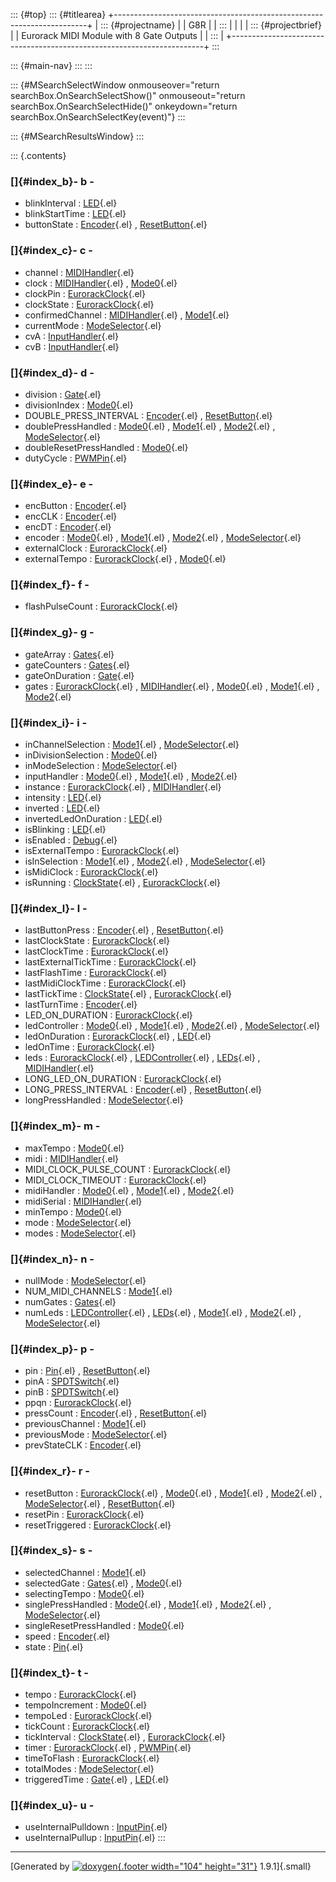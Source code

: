 ::: {#top}
::: {#titlearea}
+-----------------------------------------------------------------------+
| ::: {#projectname}                                                    |
| G8R                                                                   |
| :::                                                                   |
|                                                                       |
| ::: {#projectbrief}                                                   |
| Eurorack MIDI Module with 8 Gate Outputs                              |
| :::                                                                   |
+-----------------------------------------------------------------------+
:::

::: {#main-nav}
:::
:::

::: {#MSearchSelectWindow onmouseover="return searchBox.OnSearchSelectShow()" onmouseout="return searchBox.OnSearchSelectHide()" onkeydown="return searchBox.OnSearchSelectKey(event)"}
:::

::: {#MSearchResultsWindow}
:::

::: {.contents}
 

### []{#index_b}- b -

-   blinkInterval :
    [LED](classLED.html#a6f49207335f293f84ee5fd163fc0538f){.el}
-   blinkStartTime :
    [LED](classLED.html#a41f91d188d162ac0856939f6368b6aeb){.el}
-   buttonState :
    [Encoder](classEncoder.html#a43038f2d33e15f334fa70c0dbf740851){.el}
    ,
    [ResetButton](classResetButton.html#a1e30ec8fd5c460df296362a5bb08b1e3){.el}

### []{#index_c}- c -

-   channel :
    [MIDIHandler](classMIDIHandler.html#a5d8146fcf03b33ceca39730c382f989c){.el}
-   clock :
    [MIDIHandler](classMIDIHandler.html#a4d9d86bb2edeedb03de885327a14aaf1){.el}
    , [Mode0](classMode0.html#ac7c269771d185bfd70c9610aa15d4873){.el}
-   clockPin :
    [EurorackClock](classEurorackClock.html#ae8c82303a099d61cd967306957419d4e){.el}
-   clockState :
    [EurorackClock](classEurorackClock.html#a6582607e7c111bb17bd4656bade25880){.el}
-   confirmedChannel :
    [MIDIHandler](classMIDIHandler.html#a721a9b1ff8c56a43ac4bebc320e510ab){.el}
    , [Mode1](classMode1.html#a869e723dd397e09dad3f775f2c703720){.el}
-   currentMode :
    [ModeSelector](classModeSelector.html#adb7ab19bba250819ca90a26c8281bf71){.el}
-   cvA :
    [InputHandler](classInputHandler.html#a8365143d0ed3e4c163a9695ea387d627){.el}
-   cvB :
    [InputHandler](classInputHandler.html#a00fec0a9809187403e471b6938334fb9){.el}

### []{#index_d}- d -

-   division :
    [Gate](classGate.html#a650b1da6da13180bae01219b862ec725){.el}
-   divisionIndex :
    [Mode0](classMode0.html#aaf228318b6eb380ab81e0329010d3825){.el}
-   DOUBLE\_PRESS\_INTERVAL :
    [Encoder](classEncoder.html#a3997f1d2b3f4fc9eaf3a2ecc334d98c5){.el}
    ,
    [ResetButton](classResetButton.html#ae1ab0b150ca6a11414c1b947da2e9987){.el}
-   doublePressHandled :
    [Mode0](classMode0.html#a6687689798d7b32b2b15232c9c29c49d){.el} ,
    [Mode1](classMode1.html#ac572589a3df90e198153c5df4daf221a){.el} ,
    [Mode2](classMode2.html#a46d08b4d2045d045e20e19e332db1aa0){.el} ,
    [ModeSelector](classModeSelector.html#ae886bbd080f44f047682429748c28045){.el}
-   doubleResetPressHandled :
    [Mode0](classMode0.html#a35a6460b24e5f6f9480b8f73dae1d24a){.el}
-   dutyCycle :
    [PWMPin](classPWMPin.html#a622402e0db5330b9909636476ba1a580){.el}

### []{#index_e}- e -

-   encButton :
    [Encoder](classEncoder.html#a07ae142110dd9baafcb60dd140d7f700){.el}
-   encCLK :
    [Encoder](classEncoder.html#a0f1cb342a57e8ed3b9a951563c184ceb){.el}
-   encDT :
    [Encoder](classEncoder.html#ad3c8d007a93ea4eae5decab4b7221a47){.el}
-   encoder :
    [Mode0](classMode0.html#ab92b642845ecfe37182477b6de246e6f){.el} ,
    [Mode1](classMode1.html#a813970d5012b890a2b0d0be7f9a54c72){.el} ,
    [Mode2](classMode2.html#a69b706c00f657f336dee43ddd99ac6a7){.el} ,
    [ModeSelector](classModeSelector.html#ab65d65f54eab8ec5335df2206273f0d8){.el}
-   externalClock :
    [EurorackClock](classEurorackClock.html#aa33304d81b503a6183633369016188a6){.el}
-   externalTempo :
    [EurorackClock](classEurorackClock.html#a0622d65ad3d8f7542ecef32415a2bfde){.el}
    , [Mode0](classMode0.html#ae518d870e6feb9faed5463f7e82164a4){.el}

### []{#index_f}- f -

-   flashPulseCount :
    [EurorackClock](classEurorackClock.html#a3c863251f650f36cf05de825a300a7fb){.el}

### []{#index_g}- g -

-   gateArray :
    [Gates](classGates.html#a4864124d3f822dbed79aa467f454fd1a){.el}
-   gateCounters :
    [Gates](classGates.html#a283f2d50700fad8bdca29e6227e65045){.el}
-   gateOnDuration :
    [Gate](classGate.html#a35f127ccfcc6721cd0fcae3de805815f){.el}
-   gates :
    [EurorackClock](classEurorackClock.html#af7e11cb46ab51c58609123ae13c236eb){.el}
    ,
    [MIDIHandler](classMIDIHandler.html#a6e7403817e27f065202890151901ab12){.el}
    , [Mode0](classMode0.html#adc42a2183e9c806749f5a4a6de0fa07e){.el} ,
    [Mode1](classMode1.html#abf42339815e644befd936ad85c4b6d87){.el} ,
    [Mode2](classMode2.html#a2d0e2cb262c9a1b593d2ca26bce49259){.el}

### []{#index_i}- i -

-   inChannelSelection :
    [Mode1](classMode1.html#afbeca71c5625415fe1850e374f436c61){.el} ,
    [ModeSelector](classModeSelector.html#af98d3659251c8bed66b9335cc5c7f9c9){.el}
-   inDivisionSelection :
    [Mode0](classMode0.html#af335be379b0fd0883e5797b0e0f398ff){.el}
-   inModeSelection :
    [ModeSelector](classModeSelector.html#ab3ca420fe69c659b5f92b6ae799e5c89){.el}
-   inputHandler :
    [Mode0](classMode0.html#a8b44b908b0df280399ed62e46d23453b){.el} ,
    [Mode1](classMode1.html#ab553243d551d5337b9d11451c257813c){.el} ,
    [Mode2](classMode2.html#a3743f7fa6df1df514bcbec1b031ba9f0){.el}
-   instance :
    [EurorackClock](classEurorackClock.html#a10369405a7858db967411284861e3439){.el}
    ,
    [MIDIHandler](classMIDIHandler.html#a3d8701182deb4d7da29d1c3dd636b09d){.el}
-   intensity :
    [LED](classLED.html#a7b29be937c90a166ab379928a89b12a1){.el}
-   inverted :
    [LED](classLED.html#a5371388f81b03dc045091c2492f92b00){.el}
-   invertedLedOnDuration :
    [LED](classLED.html#aa649a9045bd22e6d4a21bbbf161eff8e){.el}
-   isBlinking :
    [LED](classLED.html#ac72ababe221f50a3c02f72051068f1dd){.el}
-   isEnabled :
    [Debug](classDebug.html#ab28cb9370dfa995d86f17034a9f184d6){.el}
-   isExternalTempo :
    [EurorackClock](classEurorackClock.html#a53f9514598facb1b47a35e2d0cfc5bf6){.el}
-   isInSelection :
    [Mode1](classMode1.html#a965dcdf8b3fb9e9ec6d9f4e266c9ce3d){.el} ,
    [Mode2](classMode2.html#aa8b0804dda5ea06b8e7e1ae02c1e1433){.el} ,
    [ModeSelector](classModeSelector.html#a4dc6fb472a2757e88dde6f35137c08e4){.el}
-   isMidiClock :
    [EurorackClock](classEurorackClock.html#a707c76310f278ac9675d493d356623c1){.el}
-   isRunning :
    [ClockState](structClockState.html#ad2352e0588e3fc275e0cf3afa943c293){.el}
    ,
    [EurorackClock](classEurorackClock.html#a432c6c15fe407d014f6d2c4148346c4a){.el}

### []{#index_l}- l -

-   lastButtonPress :
    [Encoder](classEncoder.html#a8562593d886f1a1ac75e504c5da3a41f){.el}
    ,
    [ResetButton](classResetButton.html#a7bcd854358d590978530fd978aa4b629){.el}
-   lastClockState :
    [EurorackClock](classEurorackClock.html#aa1f32b9296ee482b8cc4a5a5b0246ad4){.el}
-   lastClockTime :
    [EurorackClock](classEurorackClock.html#abdd7383cccac419acc8fb29ef21c11d0){.el}
-   lastExternalTickTime :
    [EurorackClock](classEurorackClock.html#aae0d70573973af8a7800dddd0fdaafe8){.el}
-   lastFlashTime :
    [EurorackClock](classEurorackClock.html#a9f9bb4fdbf42fea86ba74511dde5285f){.el}
-   lastMidiClockTime :
    [EurorackClock](classEurorackClock.html#a530f570bb7e4615cf304f473ac820133){.el}
-   lastTickTime :
    [ClockState](structClockState.html#a95ea496cd652c244f1b016ae0d4e0299){.el}
    ,
    [EurorackClock](classEurorackClock.html#a2793ecd9e97550228e88fed371ed671d){.el}
-   lastTurnTime :
    [Encoder](classEncoder.html#a090819a377bc20c23a6de1bf7f28cfbc){.el}
-   LED\_ON\_DURATION :
    [EurorackClock](classEurorackClock.html#aa19d61388803b784928c4ab209f18cab){.el}
-   ledController :
    [Mode0](classMode0.html#ad1252cf80f5ab5c7ed8832e333001ecf){.el} ,
    [Mode1](classMode1.html#a05d96fc5e86a390d30ddb724cc7f5d7d){.el} ,
    [Mode2](classMode2.html#a432820b6e885e9fd7b34f438905bff56){.el} ,
    [ModeSelector](classModeSelector.html#a2f8c7699b4534f802f75ba51393ba4d2){.el}
-   ledOnDuration :
    [EurorackClock](classEurorackClock.html#a49c3ef3023e15397d463026b93229634){.el}
    , [LED](classLED.html#a26f304de8f30355e99917090877dee78){.el}
-   ledOnTime :
    [EurorackClock](classEurorackClock.html#a8f2268e67c1164e5acb449e2ff162892){.el}
-   leds :
    [EurorackClock](classEurorackClock.html#a808f0d1dc014fd9f8541433bc26ed921){.el}
    ,
    [LEDController](classLEDController.html#a843d7baf6e1d25b971058000c6d14285){.el}
    , [LEDs](classLEDs.html#a1b4516594fe6c345ead0ebe269d15374){.el} ,
    [MIDIHandler](classMIDIHandler.html#af21335eb5ef193127459c58f068ebca7){.el}
-   LONG\_LED\_ON\_DURATION :
    [EurorackClock](classEurorackClock.html#aa6f21a81192926804c417f3937608af0){.el}
-   LONG\_PRESS\_INTERVAL :
    [Encoder](classEncoder.html#ac602a14a72602e3fa9ce103dd447aa8d){.el}
    ,
    [ResetButton](classResetButton.html#a49dd99765dba753371b0b5a475802580){.el}
-   longPressHandled :
    [ModeSelector](classModeSelector.html#ade89353075816ece4e257ded8e888d88){.el}

### []{#index_m}- m -

-   maxTempo :
    [Mode0](classMode0.html#a53b9693eeb9e70d2200fa5fa058ff4b9){.el}
-   midi :
    [MIDIHandler](classMIDIHandler.html#ae40e99be5a079eed6e440731ae1ef93e){.el}
-   MIDI\_CLOCK\_PULSE\_COUNT :
    [EurorackClock](classEurorackClock.html#af1d98ae106104e4a771e42fda5b88d0c){.el}
-   MIDI\_CLOCK\_TIMEOUT :
    [EurorackClock](classEurorackClock.html#ae5b52e0dacc5a2e9a1f53f380f245cb1){.el}
-   midiHandler :
    [Mode0](classMode0.html#a8d06cb8c1a9d88d5806dd2e431d1e98f){.el} ,
    [Mode1](classMode1.html#a8e5360d6c20dc92f0632bdc4c234e2ac){.el} ,
    [Mode2](classMode2.html#a296c6bf60e684f337c11b338e8b545ce){.el}
-   midiSerial :
    [MIDIHandler](classMIDIHandler.html#aa4b65e5bb6d15ad16f1a81b71ad68032){.el}
-   minTempo :
    [Mode0](classMode0.html#a931032227e5a4553f7eee3210182dba8){.el}
-   mode :
    [ModeSelector](classModeSelector.html#aaab9cca1953b1f4797a55ded09638c95){.el}
-   modes :
    [ModeSelector](classModeSelector.html#a4d26cfed61b6573ecaae521b85997b8c){.el}

### []{#index_n}- n -

-   nullMode :
    [ModeSelector](classModeSelector.html#a28fad2b854f3a9d724c3661d87a94c0e){.el}
-   NUM\_MIDI\_CHANNELS :
    [Mode1](classMode1.html#ac510b4ab9f79d4ba2c3c1e129b75c939){.el}
-   numGates :
    [Gates](classGates.html#a8aa11d0f9ea6f809549664f8fd4f7cc2){.el}
-   numLeds :
    [LEDController](classLEDController.html#ae33cda0ea999854e4855d7964ec59763){.el}
    , [LEDs](classLEDs.html#a279c7fb7628edf2a73c98313607993d4){.el} ,
    [Mode1](classMode1.html#ae0fc8662aa17fcd2595477bffcf275f9){.el} ,
    [Mode2](classMode2.html#ad1eb111869a3753f05915a6f5d60f961){.el} ,
    [ModeSelector](classModeSelector.html#a9657b40d4e60d82c6e4ac5a2a605c47e){.el}

### []{#index_p}- p -

-   pin : [Pin](classPin.html#acf35726490e8ccea7fdeeeb57144bf6d){.el} ,
    [ResetButton](classResetButton.html#a7291efc6e33f2939aac77d4e474fbc59){.el}
-   pinA :
    [SPDTSwitch](classSPDTSwitch.html#a030728c475d9df7f03002439cbc7f856){.el}
-   pinB :
    [SPDTSwitch](classSPDTSwitch.html#a6394f0cb290e71c2ce5cc8a9d307ab3f){.el}
-   ppqn :
    [EurorackClock](classEurorackClock.html#ac829929df9b7372bcd3b2c609ecbf9a1){.el}
-   pressCount :
    [Encoder](classEncoder.html#a82d327bad0b2922d2a3d0ddc1e31e815){.el}
    ,
    [ResetButton](classResetButton.html#a50a64667edd243f01e6b9ebc1fc5bde8){.el}
-   previousChannel :
    [Mode1](classMode1.html#a111d75d8f9cb54613b50109259a81950){.el}
-   previousMode :
    [ModeSelector](classModeSelector.html#a69c5b741591b66abbf46e64aa295a8f8){.el}
-   prevStateCLK :
    [Encoder](classEncoder.html#ade282a3469a7eed777d2212367704624){.el}

### []{#index_r}- r -

-   resetButton :
    [EurorackClock](classEurorackClock.html#ae2d7164536f7921ac0751875fd67c83b){.el}
    , [Mode0](classMode0.html#a2e3f6fa1323a1d17620d99e106fd3d2d){.el} ,
    [Mode1](classMode1.html#a74a6e31f008c5b03e672ad74022f0cad){.el} ,
    [Mode2](classMode2.html#a01e9205eb4c0aae549de2ead64413431){.el} ,
    [ModeSelector](classModeSelector.html#a6b43ab161008add913652ccea49951e1){.el}
    ,
    [ResetButton](classResetButton.html#a4aaefe379da6d90cd5499b564a1ea94c){.el}
-   resetPin :
    [EurorackClock](classEurorackClock.html#a013e9fa1f3c6af6fb7517cdca76905ad){.el}
-   resetTriggered :
    [EurorackClock](classEurorackClock.html#a1534c3851f19a278a70f7d6bad47b98d){.el}

### []{#index_s}- s -

-   selectedChannel :
    [Mode1](classMode1.html#a43973ea688753e2695ec9daa54774e46){.el}
-   selectedGate :
    [Gates](classGates.html#aac445c16f01968f9c919815f24f3a0a7){.el} ,
    [Mode0](classMode0.html#ae791813273bde4c769a69ff84a60f82a){.el}
-   selectingTempo :
    [Mode0](classMode0.html#a42f5db2d1e74a2cc249ab9af0d303dde){.el}
-   singlePressHandled :
    [Mode0](classMode0.html#a4cf5950c179f5ee11cb79b87af84f5d3){.el} ,
    [Mode1](classMode1.html#aad6bd19e9779c9fa1e134501a3ef03fe){.el} ,
    [Mode2](classMode2.html#a88ba8e992c81440f88648812f4b93db4){.el} ,
    [ModeSelector](classModeSelector.html#aa101ddd545060ae8f98e58f986f86637){.el}
-   singleResetPressHandled :
    [Mode0](classMode0.html#ae773b1cc8d0a7a3d3db4153827b2f1cc){.el}
-   speed :
    [Encoder](classEncoder.html#a7880595a1f5480757dd7125e4f47cb41){.el}
-   state : [Pin](classPin.html#af51a2c85baa1c0387bd5691a808ef1cf){.el}

### []{#index_t}- t -

-   tempo :
    [EurorackClock](classEurorackClock.html#ae31434bf73c7c86490a70d5fa6dbe3fc){.el}
-   tempoIncrement :
    [Mode0](classMode0.html#a6f0459d85f755de7775f3de610ee74b3){.el}
-   tempoLed :
    [EurorackClock](classEurorackClock.html#a08c566025baec51dfe9528636895dca1){.el}
-   tickCount :
    [EurorackClock](classEurorackClock.html#a52d17e9dbf5701acca86bee03a16b730){.el}
-   tickInterval :
    [ClockState](structClockState.html#a82ae8c87efe27db5487b3241f205f652){.el}
    ,
    [EurorackClock](classEurorackClock.html#aa316235771ee7584bbf198798fa62a09){.el}
-   timer :
    [EurorackClock](classEurorackClock.html#a4a47006cfd467d0385bc605ea9157618){.el}
    , [PWMPin](classPWMPin.html#a7567b351a14c913367d125f63490731e){.el}
-   timeToFlash :
    [EurorackClock](classEurorackClock.html#aa44f194d606bc5dd0caf3508bacc6857){.el}
-   totalModes :
    [ModeSelector](classModeSelector.html#aa34005332133e2b5e10a4b904aa3c23e){.el}
-   triggeredTime :
    [Gate](classGate.html#a16fe5ae275203f6fc24bf34f08033f0f){.el} ,
    [LED](classLED.html#a39dd1bd3424f8daa2a72f53bde7c9c62){.el}

### []{#index_u}- u -

-   useInternalPulldown :
    [InputPin](classInputPin.html#a0ded483857a69a873d80f0915deb44db){.el}
-   useInternalPullup :
    [InputPin](classInputPin.html#afecd8c36b767a12c1b557089ff42dd40){.el}
:::

------------------------------------------------------------------------

[Generated by [![doxygen](doxygen.svg){.footer width="104"
height="31"}](https://www.doxygen.org/index.html) 1.9.1]{.small}
